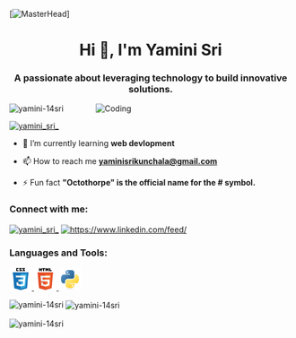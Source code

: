 [![MasterHead](https://user-images.githubusercontent.com/102985224/211582827-8fd748d6-9181-4c5f-a620-76168b861a4d.gif)]
<h1 align="center">Hi 👋, I'm Yamini Sri</h1>
<h3 align="center">A passionate about leveraging technology to build innovative solutions.</h3>
<img align="right" alt="Coding"  width="350" src="https://user-images.githubusercontent.com/59734313/157189039-c09b3e38-9f42-42c0-ab54-14f1574190a7.gif">

<p align="left"> <img src="https://komarev.com/ghpvc/?username=yamini-14sri&label=Profile%20views&color=0e75b6&style=flat" alt="yamini-14sri" /> </p>

<p align="left"> <a href="https://twitter.com/yamini_sri_" target="blank"><img src="https://img.shields.io/twitter/follow/yamini_sri_?logo=twitter&style=for-the-badge" alt="yamini_sri_" /></a> </p>

- 🌱 I’m currently learning **web devlopment**

- 📫 How to reach me **yaminisrikunchala@gmail.com**

- ⚡ Fun fact **"Octothorpe" is the official name for the # symbol.**

<h3 align="left">Connect with me:</h3>
<p align="left">
<a href="https://twitter.com/yamini_sri_" target="blank"><img align="center" src="https://raw.githubusercontent.com/rahuldkjain/github-profile-readme-generator/master/src/images/icons/Social/twitter.svg" alt="yamini_sri_" height="30" width="40" /></a>
<a href="https://linkedin.com/in/https://www.linkedin.com/feed/" target="blank"><img align="center" src="https://raw.githubusercontent.com/rahuldkjain/github-profile-readme-generator/master/src/images/icons/Social/linked-in-alt.svg" alt="https://www.linkedin.com/feed/" height="30" width="40" /></a>
</p>

<h3 align="left">Languages and Tools:</h3>
<p align="left"> <a href="https://www.w3schools.com/css/" target="_blank" rel="noreferrer"> <img src="https://raw.githubusercontent.com/devicons/devicon/master/icons/css3/css3-original-wordmark.svg" alt="css3" width="40" height="40"/> </a> <a href="https://www.w3.org/html/" target="_blank" rel="noreferrer"> <img src="https://raw.githubusercontent.com/devicons/devicon/master/icons/html5/html5-original-wordmark.svg" alt="html5" width="40" height="40"/> </a> <a href="https://www.python.org" target="_blank" rel="noreferrer"> <img src="https://raw.githubusercontent.com/devicons/devicon/master/icons/python/python-original.svg" alt="python" width="40" height="40"/> </a> </p>

<p><img align="left" src="https://github-readme-stats.vercel.app/api/top-langs?username=yamini-14sri&show_icons=true&locale=en&layout=compact" alt="yamini-14sri" /></p>

<p>&nbsp;<img align="center" src="https://github-readme-stats.vercel.app/api?username=yamini-14sri&show_icons=true&locale=en" alt="yamini-14sri" /></p>

<p><img align="center" src="https://github-readme-streak-stats.herokuapp.com/?user=yamini-14sri&" alt="yamini-14sri" /></p>



